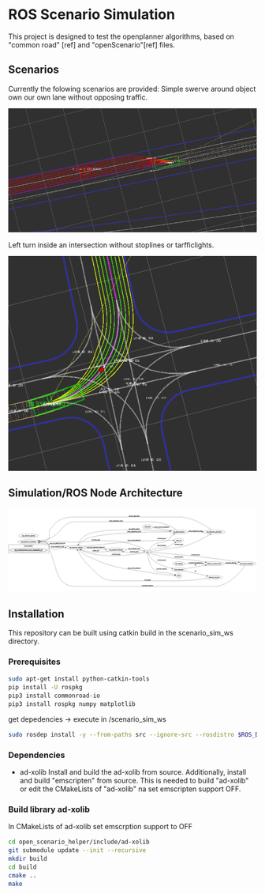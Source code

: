 # ROS Scenario Simulation

This project is designed to test the openplanner algorithms, based on "common road" [ref] and "openScenario"[ref] files.

## Scenarios
Currently the folowing scenarios are provided:
Simple swerve around object own our own lane without opposing traffic.

![Alt text](docs/overtake.png?raw=true "Overtake")

Left turn inside an intersection without stoplines or tarfficlights.

![Alt text](docs/left_turn.png?raw=true "left_turn")

## Simulation/ROS Node Architecture
![Alt text](docs/node_graph.png?raw=true "node_graph")



## Installation
This repository can be built using catkin build in the scenario_sim_ws directory.

### Prerequisites

```bash
sudo apt-get install python-catkin-tools
pip install -U rospkg
pip3 install commonroad-io
pip3 install rospkg numpy matplotlib

```

get depedencies -> execute in /scenario_sim_ws

```bash
sudo rosdep install -y --from-paths src --ignore-src --rosdistro $ROS_DISTRO
```


### Dependencies

- ad-xolib
Install and build the ad-xolib from source. Additionally, install and build "emscripten" from source. This is needed to build "ad-xolib" or edit the CMakeLists of "ad-xolib" na set emscripten support OFF. 

### Build library ad-xolib

In CMakeLists of ad-xolib set emscrption support to OFF

```bash
cd open_scenario_helper/include/ad-xolib 
git submodule update --init --recursive 
mkdir build
cd build
cmake ..
make
```